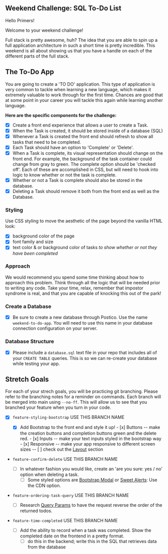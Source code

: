 
## Weekend Challenge: SQL To-Do List

Hello Primers! 

Welcome to your weekend challenge!

Full stack is pretty awesome, huh? The idea that you are able to spin up a full application architecture in such a short time is pretty incredible. This weekend is all about showing us that you have a handle on each of the different parts of the full stack. 

## The To-Do App

You are going to create a 'TO DO' application. This type of application is very common to tackle when learning a new language, which makes it extremely valuable to work through for the first time. Chances are good that at some point in your career you will tackle this again while learning another language.

**Here are the specific components for the challenge:**

* [x] Create a front end experience that allows a user to create a Task.
* [x] When the Task is created, it should be stored inside of a database (SQL)
* [x] Whenever a Task is created the front end should refresh to show all tasks that need to be completed.
* [x] Each Task should have an option to 'Complete' or 'Delete'.
* [x] When a Task is complete, its visual representation should change on the front end. For example, the background of the task container could change from gray to green. The complete option should be  'checked off'. Each of these are accomplished in CSS, but will need to hook into logic to know whether or not the task is complete.
* [x] Whether or not a Task is complete should also be stored in the database.
* [x] Deleting a Task should remove it both from the front end as well as the Database.

### Styling

Use CSS styling to move the aesthetic of the page beyond the vanilla HTML look:
  - [x] background color of the page
  - [x] font family and size
  - [x] text color & or background color of tasks *to show whether or not they have been completed*

### Approach

We would recommend you spend some time thinking about how to approach this problem. Think through all the logic that will be needed prior to writing any code. Take your time, relax, remember that impostor syndrome is real, and that you are capable of knocking this out of the park!

### Create a Database

- [x] Be sure to create a new database through Postico. Use the name `weekend-to-do-app`. You will need to use this name in your database connection configuration on your server.

### Database Structure

- [x] Please include a `database.sql` text file in your repo that includes all of your `CREATE TABLE` queries. This is so we can re-create your database while testing your app.

## Stretch Goals

For each of your strech goals, you will be practicing git branching. Please refer to the branching notes for a reminder on commands. Each branch will be merged into main using `--no-ff`. This will allow us to see that you branched your feature when you turn in your code.

- [x] `feature-styling-bootstrap` USE THIS BRANCH NAME

    - [x]  Add Bootstrap to the front end and style it up!
      -  [x] Buttons -- make the creation buttons and completion buttons green and the delete red.
      -  [x] Inputs -- make your text inputs styled in the bootstrap way
      -  [x] Responsive -- make your app responsive to different screen sizes --  [ ] check out the [Layout](https://getbootstrap.com/docs/4.1/layout/overview/) section

- `feature-confirm-delete`  USE THIS BRANCH NAME

    - [ ]  In whatever fashion you would like, create an 'are you sure: yes / no' option when deleting a task.
        - [ ] Some styled options are [Bootstrap Modal](https://getbootstrap.com/docs/4.0/components/modal/) or [Sweet Alerts](https://sweetalert.js.org/guides/): Use the CDN option.

- `feature-ordering-task-query`  USE THIS BRANCH NAME

    - [ ]  Research [Query Params](https://expressjs.com/en/api.html#req.query) to have the request reverse the order of the returned todos. 
    
- `feature-time-completed`  USE THIS BRANCH NAME

    - [ ]  Add the ability to record when a task was completed. Show the completed date on the frontend in a pretty format.
        - [ ] do this in the backend; write this in the SQL that retrieves data from the database

